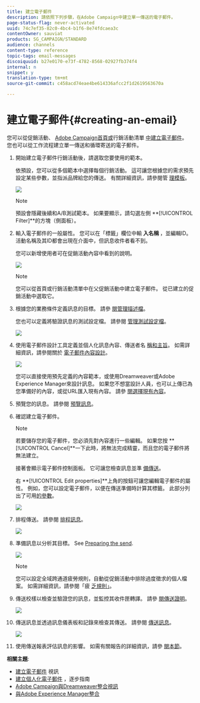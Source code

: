```yaml
---
title: 建立電子郵件
description: 請依照下列步驟，在Adobe Campaign中建立單一傳送的電子郵件。
page-status-flag: never-activated
uuid: 74c7ef35-82c0-4bc4-b1f6-8e74fdcaea3c
contentOwner: sauviat
products: SG_CAMPAIGN/STANDARD
audience: channels
content-type: reference
topic-tags: email-messages
discoiquuid: b27e0170-e73f-4782-8568-02927fb374f4
internal: n
snippet: y
translation-type: tm+mt
source-git-commit: c458acd74eae4be614336afcc2f1d2619563670a

---
```



# 建立電子郵件{#creating-an-email}

您可以從促銷活動、 [Adobe Campaign首頁或](../../start/using/marketing-activities.md#creating-a-marketing-activity)行銷活動清單 [中建立電子郵件](../../start/using/interface-description.md#home-page)[](../../start/using/marketing-activities.md#about-marketing-activities)。 您也可以從工作流程建立單一傳送和循環寄送的電子郵件。

1. 開始建立電子郵件行銷活動後，請選取您要使用的範本。

   依預設，您可以從多個範本中選擇每個行銷活動。 這可讓您根據您的需求預先設定某些參數，並指派品牌給您的傳送。 有關詳細資訊，請參閱管 [理模板](../../start/using/marketing-activity-templates.md)。

   ![](assets/email_creation_1.png)

   >[!NOTE]
   >
   >預設會隱藏後續和A/B測試範本。 如果要顯示，請勾選左側 **[!UICONTROL Filter]**的方塊（側面板）。

1. 輸入電子郵件的一般屬性。 您可以在「標籤」欄位中輸 **入名稱** ，並編輯ID。 活動名稱及其ID都會出現在介面中，但訊息收件者看不到。

   您可以新增使用者可在促銷活動內容中看到的說明。

   ![](assets/email_creation_2.png)

   >[!NOTE]
   >
   >您可以從首頁或行銷活動清單中在父促銷活動中建立電子郵件。 從已建立的促銷活動中選取它。

1. 根據您的業務條件定義訊息的目標。 請參 [閱管理描述檔](../../audiences/using/about-profiles.md)。

   您也可以定義將驗證訊息的測試設定檔。 請參閱 [管理測試設定檔](../../sending/using/managing-test-profiles-and-sending-proofs.md#managing-test-profiles)。

   ![](assets/email_creation_3.png)

1. 使用電子郵件設計工具定義並個人化訊息內容、傳送者名 [稱和主旨](../../designing/using/designing-content-in-adobe-campaign.md)。 如需詳細資訊，請參閱關於 [電子郵件內容設計](../../designing/using/designing-content-in-adobe-campaign.md)。

   ![](assets/email_creation_4.png)

   您可以直接使用預先定義的內容範本，或使用Dreamweaver或Adobe Experience Manager來設計訊息。 如果您不想當設計人員，也可以上傳已為您準備好的內容，或從URL匯入現有內容。 請參 [閱選擇現有內容](../../designing/using/using-existing-content.md)。

1. 預覽您的訊息。 請參閱 [預覽訊息](../../sending/using/previewing-messages.md)。
1. 確認建立電子郵件。

   >[!NOTE]
   >
   >若要儲存您的電子郵件，您必須先對內容進行一些編輯。 如果您按 **[!UICONTROL Cancel]**一下此時，將無法完成精靈，而且您的電子郵件將無法建立。

   接著會顯示電子郵件控制面板。 它可讓您檢查訊息並準 [備傳送](../../sending/using/preparing-the-send.md)。

   右 **[!UICONTROL Edit properties]**上角的按鈕可讓您編輯電子郵件的屬性。 例如，您可以設定電子郵件，以便在傳送準備時計算其標籤。  此部分列出了可用[的參數](../../administration/using/configuring-email-channel.md#list-of-email-properties)。

   ![](assets/delivery_dashboard_2.png)

1. 排程傳送。 請參閱 [排程訊息](../../sending/using/about-scheduling-messages.md)。

   ![](assets/delivery_planning.png)

1. 準備訊息以分析其目標。 See [Preparing the send](../../sending/using/confirming-the-send.md).

   ![](assets/preparing_delivery_2.png)

   >[!NOTE]
   >
   >您可以設定全域跨通道疲勞規則，自動從促銷活動中排除過度徵求的個人檔案。 如需詳細資訊，請參閱「疲 [乏規則」](../../administration/using/fatigue-rules.md)。

1. 傳送校樣以檢查並驗證您的訊息，並監控其收件匣轉譯。 請參 [閱傳送證明](../../sending/using/managing-test-profiles-and-sending-proofs.md#sending-proofs)。

   ![](assets/bat_select.png)

1. 傳送訊息並透過訊息儀表板和記錄來檢查其傳送。 請參閱 [傳送訊息](../../sending/using/confirming-the-send.md)。

   ![](assets/confirm_delivery.png)

1. 使用傳送報表評估訊息的影響。 如需有關報告的詳細資訊，請參 [閱本節](../../reporting/using/about-dynamic-reports.md)。

**相關主題**:

* [建立電子郵件](https://helpx.adobe.com/campaign/kt/acs/using/acs-create-email-from-homepage-feature-video-use.html) 視訊
* [建立個人化電子郵件](https://docs.campaign.adobe.com/doc/standard/getting_started/en/ACS_GettingStartedEmail.html) ，逐步指南
* [Adobe Campaign與Dreamweaver整合視訊](https://helpx.adobe.com/campaign/kt/acs/using/acs-dreamweaver-integration-feature-video-use.html)
* [與Adobe Experience Manager整合](../../integrating/using/integrating-with-experience-manager.md)

